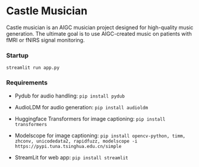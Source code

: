 # Castle Musician
Castle musician is an AIGC musician project designed for high-quality music generation. The ultimate goal is to use AIGC-created music on patients with fMRI or fNIRS signal monitoring.



### Startup

`streamlit run app.py`



### Requirements

- Pydub for audio handling: `pip install pydub`

- AudioLDM for audio generation: `pip install audioldm`

- Huggingface Transformers for image captioning: `pip install transformers`

- Modelscope for image captioning: `pip install opencv-python, timm, zhconv, unicodedata2, rapidfuzz, modelscope -i https://pypi.tuna.tsinghua.edu.cn/simple `

- StreamLit for web app: `pip install streamlit`

  

  



